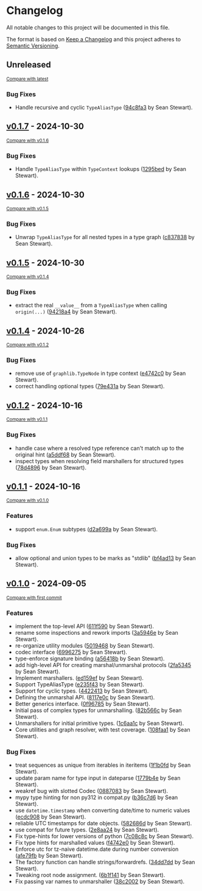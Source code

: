 # Changelog

All notable changes to this project will be documented in this file.

The format is based on [Keep a Changelog](http://keepachangelog.com/en/1.0.0/)
and this project adheres to [Semantic Versioning](http://semver.org/spec/v2.0.0.html).

<!-- insertion marker -->
## Unreleased

<small>[Compare with latest](https://github.com/seandstewart/python-typelib/compare/v0.1.7...HEAD)</small>

### Bug Fixes

- Handle recursive and cyclic `TypeAliasType` ([94c8fa3](https://github.com/seandstewart/python-typelib/commit/94c8fa38fd44b73e8e72a41668bfe2b781c8f78b) by Sean Stewart).

<!-- insertion marker -->

## [v0.1.7](https://github.com/seandstewart/python-typelib/releases/tag/v0.1.7) - 2024-10-30

<small>[Compare with v0.1.6](https://github.com/seandstewart/python-typelib/compare/v0.1.6...v0.1.7)</small>

### Bug Fixes

- Handle `TypeAliasType` within `TypeContext` lookups ([1295bed](https://github.com/seandstewart/python-typelib/commit/1295bedbc5093346ba9fc643d9a199968f728c33) by Sean Stewart).

## [v0.1.6](https://github.com/seandstewart/python-typelib/releases/tag/v0.1.6) - 2024-10-30

<small>[Compare with v0.1.5](https://github.com/seandstewart/python-typelib/compare/v0.1.5...v0.1.6)</small>

### Bug Fixes

- Unwrap `TypeAliasType` for all nested types in a type graph ([c837838](https://github.com/seandstewart/python-typelib/commit/c837838a8e78c830f262af783794788bd7e8b103) by Sean Stewart).


## [v0.1.5](https://github.com/seandstewart/python-typelib/releases/tag/v0.1.5) - 2024-10-30

<small>[Compare with v0.1.4](https://github.com/seandstewart/python-typelib/compare/v0.1.4...v0.1.5)</small>

### Bug Fixes

- extract the real `__value__` from a `TypeAliasType` when calling `origin(...)` ([94218a4](https://github.com/seandstewart/python-typelib/commit/94218a49271dadb04ab41527c51994aecbb38fab) by Sean Stewart).


## [v0.1.4](https://github.com/seandstewart/python-typelib/releases/tag/v0.1.4) - 2024-10-26

<small>[Compare with v0.1.2](https://github.com/seandstewart/python-typelib/compare/v0.1.2...v0.1.4)</small>

### Bug Fixes

- remove use of `graphlib.TypeNode` in type context ([e4742c0](https://github.com/seandstewart/python-typelib/commit/e4742c0e169a1fa71f74d399b32fc43bfb6cff00) by Sean Stewart).
- correct handling optional types ([79e431a](https://github.com/seandstewart/python-typelib/commit/79e431a4dac984f1b9a096d44a389c08e569ad73) by Sean Stewart).




## [v0.1.2](https://github.com/seandstewart/python-typelib/releases/tag/v0.1.2) - 2024-10-16

<small>[Compare with v0.1.1](https://github.com/seandstewart/python-typelib/compare/v0.1.1...v0.1.2)</small>

### Bug Fixes

- handle case where a resolved type reference can't match up to the original hint ([a5ddf68](https://github.com/seandstewart/python-typelib/commit/a5ddf687c798d5d2a2a55e6a6561c22d14e40c29) by Sean Stewart).
- inspect types when resolving field marshallers for structured types ([78d4896](https://github.com/seandstewart/python-typelib/commit/78d4896ff1b792156ff5431b4d47b981c7af188c) by Sean Stewart).



## [v0.1.1](https://github.com/seandstewart/python-typelib/releases/tag/v0.1.1) - 2024-10-16

<small>[Compare with v0.1.0](https://github.com/seandstewart/python-typelib/compare/v0.1.0...v0.1.1)</small>

### Features

- support `enum.Enum` subtypes ([d2a699a](https://github.com/seandstewart/python-typelib/commit/d2a699a4859b2d3323d29957189710a0f1fbead4) by Sean Stewart).

### Bug Fixes

- allow optional and union types to be marks as "stdlib" ([bf4ad13](https://github.com/seandstewart/python-typelib/commit/bf4ad137ee1db53ca3a0446e16bb049454bf4aca) by Sean Stewart).



## [v0.1.0](https://github.com/seandstewart/python-typelib/releases/tag/v0.1.0) - 2024-09-05

<small>[Compare with first commit](https://github.com/seandstewart/python-typelib/compare/ac01975a1a2d50a197716e9d5cfb03be13d26fa9...v0.1.0)</small>

### Features

- implement the top-level API ([611f590](https://github.com/seandstewart/python-typelib/commit/611f59049510fcea8d923683672be5e404cdb3c4) by Sean Stewart).
- rename some inspections and rework imports ([3a5946e](https://github.com/seandstewart/python-typelib/commit/3a5946e74463764d1b53332fe298f34caab56652) by Sean Stewart).
- re-organize utility modules ([5019468](https://github.com/seandstewart/python-typelib/commit/5019468518f27192d1bec4fe5a9835f13dd61048) by Sean Stewart).
- codec interface ([6996275](https://github.com/seandstewart/python-typelib/commit/69962756e54836735daf3a59da33b238e4ad3f34) by Sean Stewart).
- type-enforce signature binding ([a56418b](https://github.com/seandstewart/python-typelib/commit/a56418b0629706272c6f7599b7ad8e5f03bdbe8a) by Sean Stewart).
- add high-level API for creating marshal/unmarshal protocols ([2fa5345](https://github.com/seandstewart/python-typelib/commit/2fa53457423afc16004dbb5edba3c20b70f8a097) by Sean Stewart).
- Implement marshallers. ([ed159ef](https://github.com/seandstewart/python-typelib/commit/ed159ef10f90ea4e9a5ea89e3b2c62b03119a08c) by Sean Stewart).
- Support TypeAliasType ([e235f43](https://github.com/seandstewart/python-typelib/commit/e235f43f0e2322edc90526e6ba6c1af89abb3b7a) by Sean Stewart).
- Support for cyclic types. ([4422413](https://github.com/seandstewart/python-typelib/commit/44224130f5d129699652c59e6124e3164ffd4192) by Sean Stewart).
- Defining the unmarshal API. ([8117e0c](https://github.com/seandstewart/python-typelib/commit/8117e0c088c6de024f627e0a5aa17ccb731a68d9) by Sean Stewart).
- Better generics interface. ([0f96785](https://github.com/seandstewart/python-typelib/commit/0f9678560e7d3c5412704ac43763b94fee8d34ad) by Sean Stewart).
- Initial pass of complex types for unmarshalling. ([82b566c](https://github.com/seandstewart/python-typelib/commit/82b566c8715a346bde6ac59617b72f0313c0e994) by Sean Stewart).
- Unmarshallers for initial primitive types. ([1c6aa1c](https://github.com/seandstewart/python-typelib/commit/1c6aa1cead5b73a9da15dc26940e4909703ee4db) by Sean Stewart).
- Core utilities and graph resolver, with test coverage. ([108faa1](https://github.com/seandstewart/python-typelib/commit/108faa1a845775dbbc43bcf75289f8fc3a6921f1) by Sean Stewart).

### Bug Fixes

- treat sequences as unique from iterables in iteritems ([1f1b0fd](https://github.com/seandstewart/python-typelib/commit/1f1b0fdf85f2c13eec2682c35e1ea027c38f9f6c) by Sean Stewart).
- update param name for type input in dateparse ([1779b4e](https://github.com/seandstewart/python-typelib/commit/1779b4e52c0c51673160cc81d66e4daf980b9434) by Sean Stewart).
- weakref bug with slotted Codec ([0887083](https://github.com/seandstewart/python-typelib/commit/08870839b179ee0971810d3638e7b2c06b1f153d) by Sean Stewart).
- mypy type hinting for non py312 in compat.py ([b36c7d6](https://github.com/seandstewart/python-typelib/commit/b36c7d6d6c6c63496a0cbb041860a57d9f84d1fe) by Sean Stewart).
- use `datetime.timestamp` when converting date/time to numeric values ([ecdc908](https://github.com/seandstewart/python-typelib/commit/ecdc908c5d380291c25a0560c3b78f760d26d2ee) by Sean Stewart).
- reliable UTC timestamps for date objects. ([582686d](https://github.com/seandstewart/python-typelib/commit/582686d51970b948249f334404c5bcc8fb8eb321) by Sean Stewart).
- use compat for future types. ([2e8aa24](https://github.com/seandstewart/python-typelib/commit/2e8aa2442aa60b0ce60d8f72e747f590fcb2a14f) by Sean Stewart).
- Fix type-hints for lower versions of python ([7c08c8c](https://github.com/seandstewart/python-typelib/commit/7c08c8cc8aa7f144a14479660985b80d3b439c31) by Sean Stewart).
- Fix type hints for marshalled values ([f4742e0](https://github.com/seandstewart/python-typelib/commit/f4742e0161042304b980bb2c69c3b0de65705eab) by Sean Stewart).
- Enforce utc for tz-naive datetime.date during number conversion ([afe79fb](https://github.com/seandstewart/python-typelib/commit/afe79fbbafef93fbd9aac9c5eaf146cebb78cb22) by Sean Stewart).
- The factory function can handle strings/forwardrefs. ([34dd7dd](https://github.com/seandstewart/python-typelib/commit/34dd7dd807e72e5a48b2652898c95c85ccec7110) by Sean Stewart).
- Tweaking root node assignment. ([6b1f141](https://github.com/seandstewart/python-typelib/commit/6b1f14136e356179c63fb5bd4c38849de493f025) by Sean Stewart).
- Fix passing var names to unmarshaller ([38c2002](https://github.com/seandstewart/python-typelib/commit/38c2002c6bd0a509a24ca73250bad5403994c620) by Sean Stewart).
